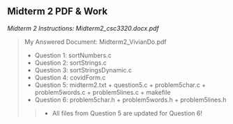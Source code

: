 ## Midterm 2 PDF & Work

*Midterm 2 Instructions: Midterm2_csc3320.docx.pdf*

>My Answered Document: Midterm2_VivianDo.pdf
>* Question 1: sortNumbers.c 
>* Question 2: sortStrings.c
>* Question 3: sortStringsDynamic.c
>* Question 4: covidForm.c
>* Question 5: midterm2.txt + question5.c + problem5char.c + problem5words.c + problem5lines.c + makefile
>* Question 6: problem5char.h + problem5words.h + problem5lines.h
>>* All files from Question 5 are updated for Question 6!
